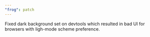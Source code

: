 ```yaml
---
"frog": patch
---
```


Fixed dark background set on devtools which resulted in bad UI for browsers with ligh-mode scheme preference.
